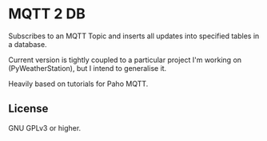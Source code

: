 # MQTT 2 DB

Subscribes to an MQTT Topic and inserts all updates into specified tables in
a database.

Current version is tightly coupled to a particular project I'm working on
(PyWeatherStation), but I intend to generalise it.

Heavily based on tutorials for Paho MQTT.

## License
GNU GPLv3 or higher.